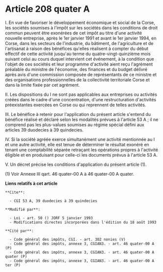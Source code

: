 # Article 208 quater A

I. En vue de favoriser le développement économique et social de la Corse, les sociétés soumises à l'impôt sur les sociétés
dans les conditions de droit commun peuvent être exonérées de cet impôt au titre d'une activité nouvelle entreprise, après le
1er janvier 1991 et avant le 1er janvier 1994, en Corse, dans les secteurs de l'industrie, du bâtiment, de l'agriculture et
de l'artisanat à raison des bénéfices qu'elles réalisent à compter du début effectif de cette activité jusqu'au terme du
quatre-vingt-quinzième mois suivant celui au cours duquel intervient cet événement, à la condition que l'objet de ces
sociétés et leur programme d'activité aient reçu l'agrément préalable du ministre de l'économie, des finances et du budget
délivré après avis d'une commission composée de représentants de ce ministre et des organisations professionnelles de la
collectivité territoriale Corse et dans la limite fixée par cet agrément.

II. Les dispositions du I ne sont pas applicables aux entreprises ou activités créées dans le cadre d'une concentration,
d'une restructuration d'activités préexistantes exercées en Corse ou qui reprennent de telles activités.

III. Le bénéfice à retenir pour l'application du présent article s'entend du bénéfice réalisé et déclaré selon les modalités
prévues à l'article 53 A ; il ne comprend pas les plus-values soumises au régime spécial défini aux articles 39 duodecies à
39 quindecies.

IV. Si la société agréée exerce simultanément une activité mentionnée au I et une autre activité, elle est tenue de
déterminer le résultat exonéré en tenant une comptabilité séparée retraçant les opérations propres à l'activité éligible et
en produisant pour celle-ci les documents prévus à l'article 53 A.

V. Un décret précise les conditions d'application du présent article (1).

(1) Voir Annexe III qart. 46 quater-00 A à 46 quater-00 A quater.

**Liens relatifs à cet article**

	**Cite**:

	  - CGI 53 A, 39 duodecies à 39 quindecies

	**Modifié par**:

	  - Loi - art. 50 () JORF 5 janvier 1993
	  - Modifications directes incorporées dans l'édition du 18 août 1993

	**Cité par**:

	  - Code général des impôts, CGI. - art. 302 nonies (V)
	  - Code général des impôts, annexe 3, CGIAN3. - art. 46 quater-00 A (P)
	  - Code général des impôts, annexe 3, CGIAN3. - art. 46 quater-00 A quater (P)
	  - Code général des impôts, annexe 3, CGIAN3. - art. 46 quater-00 A ter (P)
